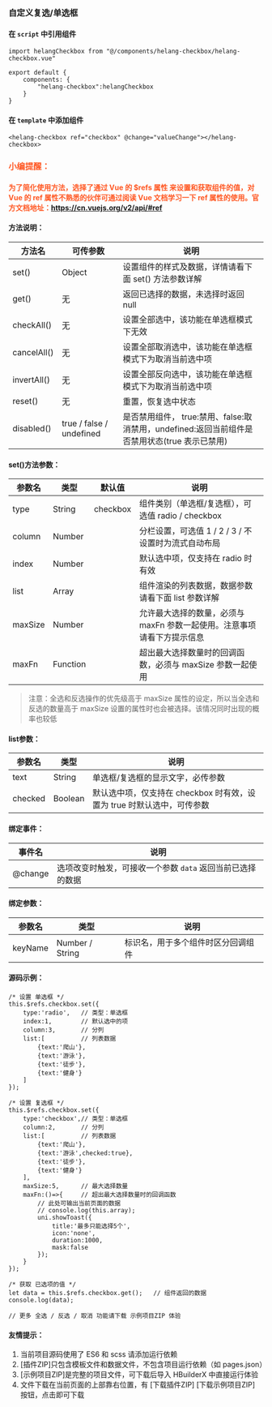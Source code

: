 ### 自定义复选/单选框

#### 在 <code>script</code> 中引用组件
```
import helangCheckbox from "@/components/helang-checkbox/helang-checkbox.vue"

export default {
    components: {
        "helang-checkbox":helangCheckbox
    }
}
```

#### 在 <code>template</code> 中添加组件
```
<helang-checkbox ref="checkbox" @change="valueChange"></helang-checkbox>
```

### <font color=#FF5722>小编提醒：</font>
#### <font color=#FF5722>为了简化使用方法，选择了通过 Vue 的 $refs 属性 来设置和获取组件的值，对 Vue 的 ref 属性不熟悉的伙伴可通过阅读 Vue 文档学习一下 ref 属性的使用。官方文档地址：https://cn.vuejs.org/v2/api/#ref </font>




#### 方法说明：

方法名 | 可传参数 | 说明
----- | ---- | -----
set() | Object | 设置组件的样式及数据，详情请看下面 set() 方法参数详解
get() | 无 | 返回已选择的数据，未选择时返回 null
checkAll() | 无 | 设置全部选中，该功能在单选框模式下无效
cancelAll() | 无 | 设置全部取消选中，该功能在单选框模式下为取消当前选中项
invertAll() | 无 | 设置全部反向选中，该功能在单选框模式下为取消当前选中项
reset() | 无 | 重置，恢复选中状态
disabled() | true / false / undefined |是否禁用组件， true:禁用、false:取消禁用，undefined:返回当前组件是否禁用状态(true 表示已禁用)

#### set()方法参数：

参数名 | 类型 | 默认值 | 说明
----- | ---- | ----- | -----
type  | String | checkbox | 组件类别（单选框/复选框），可选值 radio / checkbox
column | Number | | 分栏设置，可选值 1 / 2 / 3 / 不设置时为流式自动布局
index | Number |  | 默认选中项，仅支持在 radio 时有效
list  | Array | | 组件渲染的列表数据，数据参数请看下面 list 参数详解
maxSize | Number |  | 允许最大选择的数量，必须与 maxFn 参数一起使用。注意事项请看下方提示信息
maxFn | Function |  | 超出最大选择数量时的回调函数，必须与 maxSize 参数一起使用


> 注意：全选和反选操作的优先级高于 maxSize 属性的设定，所以当全选和反选的数量高于 maxSize 设置的属性时也会被选择。该情况同时出现的概率也较低


#### list参数：

参数名 | 类型 | 说明
----- | ---- | -----
text  | String | 单选框/复选框的显示文字，必传参数
checked | Boolean | 默认选中项，仅支持在 checkbox 时有效，设置为 true 时默认选中，可传参数

#### 绑定事件：
事件名 | 说明
----- | -----
@change | 选项改变时触发，可接收一个参数 <code>data</code> 返回当前已选择的数据

#### 绑定参数：
参数名 | 类型 | 说明
----- | ----- | -----
keyName | Number / String | 标识名，用于多个组件时区分回调组件

#### 源码示例：

```
/* 设置 单选框 */
this.$refs.checkbox.set({
    type:'radio',	// 类型：单选框
    index:1,		// 默认选中的项
    column:3,		// 分列
    list:[          // 列表数据
        {text:'爬山'},
        {text:'游泳'},
        {text:'徒步'},
        {text:'健身'}
    ]	
});

/* 设置 复选框 */
this.$refs.checkbox.set({
    type:'checkbox',// 类型：单选框
    column:2,		// 分列
    list:[          // 列表数据
        {text:'爬山'},
        {text:'游泳',checked:true},
        {text:'徒步'},
        {text:'健身'}
    ],
    maxSize:5,		// 最大选择数量
    maxFn:()=>{     // 超出最大选择数量时的回调函数
        // 此处可输出当前页面的数据
        // console.log(this.array);
        uni.showToast({
            title:'最多只能选择5个',
            icon:'none',
            duration:1000,
            mask:false
        });
    }
});

/* 获取 已选项的值 */
let data = this.$refs.checkbox.get();	// 组件返回的数据
console.log(data);

// 更多 全选 / 反选 / 取消 功能请下载 示例项目ZIP 体验
```


#### 友情提示：

1. 当前项目源码使用了 ES6 和 scss 请添加运行依赖
2. [插件ZIP]只包含模板文件和数据文件，不包含项目运行依赖（如 pages.json）
3. [示例项目ZIP]是完整的项目文件，可下载后导入 HBuilderX 中直接运行体验
4. 文件下载在当前页面的上部靠右位置，有 [下载插件ZIP] [下载示例项目ZIP] 按钮，点击即可下载